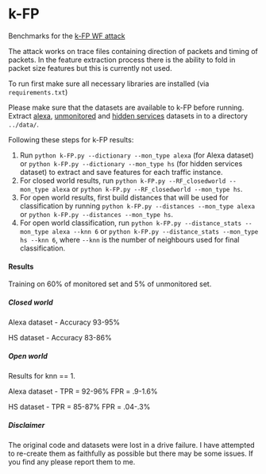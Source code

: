 # k-FP

Benchmarks for the [k-FP WF attack](http://www.homepages.ucl.ac.uk/~ucabaye/papers/k-fingerprinting.pdf) 


The attack works on trace files containing direction of packets and timing of packets. In the feature extraction process there is the ability to fold in packet size features but this is currently not used.

To run first make sure all necessary libraries are installed (via ```requirements.txt```)

Please make sure that the datasets are available to k-FP before running. Extract [alexa](http://www.homepages.ucl.ac.uk/~ucabaye/alexa.tar.gz), [unmonitored](http://www.homepages.ucl.ac.uk/~ucabaye/unmonitored.tar.gz) and [hidden services](http://www.homepages.ucl.ac.uk/~ucabaye/hs.tar.gz) datasets in to a directory ```../data/```.

Following these steps for k-FP results:

1. Run ```python k-FP.py --dictionary --mon_type alexa``` (for Alexa dataset) or ```python k-FP.py --dictionary --mon_type hs``` (for hidden services dataset) to extract and save features for each traffic instance.
2. For closed world results, run ```python k-FP.py --RF_closedworld --mon_type alexa``` or ```python k-FP.py --RF_closedworld --mon_type hs```.
3. For open world results, first build distances that will be used for classification by running ```python k-FP.py --distances --mon_type alexa``` or ```python k-FP.py --distances --mon_type hs```.
4. For open world classification, run  ```python k-FP.py --distance_stats --mon_type alexa --knn 6``` or ```python k-FP.py --distance_stats --mon_type hs --knn 6```, where ```--knn``` is the number of neighbours used for final classification.


#### Results

Training on 60% of monitored set and 5% of unmonitored set.

##### Closed world

Alexa dataset - Accuracy 93-95%

HS dataset    - Accuracy 83-86%

##### Open world

Results for knn == 1.


Alexa dataset - TPR = 92-96% FPR = .9-1.6%

HS dataset    - TPR = 85-87% FPR = .04-.3%

##### Disclaimer

The original code and datasets were lost in a drive failure. I have attempted to re-create them as faithfully as possible but there may be some issues. If you find any please report them to me.
